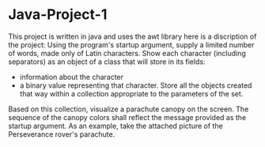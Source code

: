 # Java-Project-1
This project is written in java and uses the awt library
here is a discription of the project:
Using the program's startup argument, supply a limited number of words, made only of Latin characters. Show each character (including separators) as an object of a class that will store in its fields:
- information about the character
- a binary value representing that character.
Store all the objects created that way within a collection appropriate to the parameters of the set.

Based on this collection, visualize a parachute canopy on the screen. The sequence of the canopy colors shall reflect the message provided as the startup argument. As an example, take the attached picture of the Perseverance rover's parachute.
